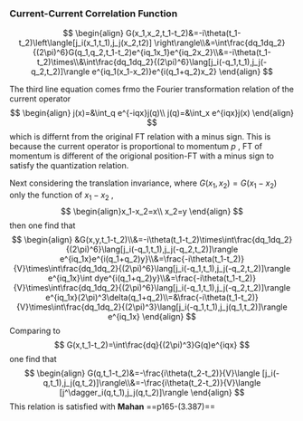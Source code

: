 ### Current-Current Correlation Function


$$
\begin{align}
G(x_1,x_2,t_1-t_2)&=-i\theta(t_1-t_2)\left\langle[j_i(x_1,t_1),j_j(x_2,t2)] \right\rangle\\&=\int\frac{dq_1dq_2}{(2\pi)^6}G(q_1,q_2,t_1-t_2)e^{iq_1x_1}e^{iq_2x_2}\\&=-i\theta(t_1-t_2)\times\\&\int\frac{dq_1dq_2}{(2\pi)^6}\lang[j_i(-q_1,t_1),j_j(-q_2,t_2)]\rangle e^{iq_1(x_1-x_2)}e^{i(q_1+q_2)x_2}
\end{align}
$$


The third line equation comes frmo the Fourier transformation relation of the current operator
$$
\begin{align}
j(x)=&\int_q e^{-iqx}j(q)\\
j(q)=&\int_x e^{iqx}j(x)
\end{align}
$$
 which is differnt from the original FT relation with a minus sign. This is because the current operator is proportional to momentum $p$ , FT of  momentum is different of the origional position-FT with a minus sign to satisfy the quantization relation. 

Next considering the translation invariance, where $G(x_1,x_2)=G(x_1-x_2)$ only the function of $x_1-x_2$ , 
$$
\begin{align}x_1-x_2=x\\
x_2=y
\end{align}
$$
 then one find that 
$$
\begin{align}
&G(x,y,t_1-t_2)\\&=-i\theta(t_1-t_2)\times\int\frac{dq_1dq_2}{(2\pi)^6}\lang[j_i(-q_1,t_1),j_j(-q_2,t_2)]\rangle e^{iq_1x}e^{i(q_1+q_2)y}\\&=\frac{-i\theta(t_1-t_2)}{V}\times\int\frac{dq_1dq_2}{(2\pi)^6}\lang[j_i(-q_1,t_1),j_j(-q_2,t_2)]\rangle e^{iq_1x}\int dye^{i(q_1+q_2)y}\\&=\frac{-i\theta(t_1-t_2)}{V}\times\int\frac{dq_1dq_2}{(2\pi)^6}\lang[j_i(-q_1,t_1),j_j(-q_2,t_2)]\rangle e^{iq_1x}(2\pi)^3\delta(q_1+q_2)\\=&\frac{-i\theta(t_1-t_2)}{V}\times\int\frac{dq_1dq_2}{(2\pi)^3}\lang[j_i(-q_1,t_1),j_j(q_1,t_2)]\rangle e^{iq_1x}
\end{align}
$$
Comparing to 
$$
G(x,t_1-t_2)=\int\frac{dq}{(2\pi)^3}G(q)e^{iqx}
$$
one find that 
$$
\begin{align}
G(q,t_1-t_2)&=-\frac{i\theta(t_2-t_2)}{V}\langle [j_i(-q,t_1),j_j(q,t_2)]\rangle\\&=-\frac{i\theta(t_2-t_2)}{V}\langle [j^\dagger_i(q,t_1),j_j(q,t_2)]\rangle
\end{align}
$$
This relation is satisfied with **Mahan** ==p165-(3.387)==

